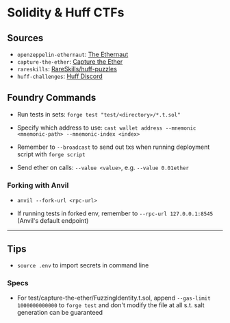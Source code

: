 # Solidity & Huff CTFs

## Sources

- `openzeppelin-ethernaut`: [The Ethernaut](https://ethernaut.openzeppelin.com/)
- `capture-the-ether`: [Capture the Ether](https://capturetheether.com/)
- `rareskills`: [RareSkills/huff-puzzles](https://github.com/RareSkills/huff-puzzles)
- `huff-challenges`: [Huff Discord](https://discord.com/channels/980519274600882306)

## Foundry Commands

- Run tests in sets: `forge test "test/<directory>/*.t.sol"`

- Specify which address to use: `cast wallet address --mnemonic <mnemonic-path> --mnemonic-index <index>`

- Remember to `--broadcast` to send out txs when running deployment script with `forge script`

- Send ether on calls: `--value <value>`, e.g. `--value 0.01ether`

### Forking with Anvil

- `anvil --fork-url <rpc-url>`

- If running tests in forked env, remember to `--rpc-url 127.0.0.1:8545` (Anvil's default endpoint)

---

## Tips

- `source .env` to import secrets in command line

### Specs

- For test/capture-the-ether/FuzzingIdentity.t.sol, append `--gas-limit 1000000000000` to `forge test` and don't modify the file at all s.t. salt generation can be guaranteed
